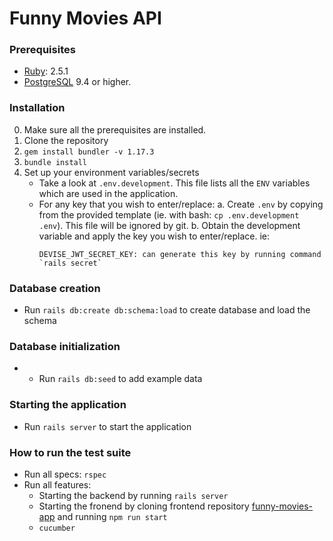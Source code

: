 # Funny Movies API

### Prerequisites

* [Ruby](https://www.ruby-lang.org/en/): 2.5.1
* [PostgreSQL](https://www.postgresql.org/) 9.4 or higher.

### Installation

0.  Make sure all the prerequisites are installed.
1.  Clone the repository
2.  `gem install bundler -v 1.17.3`
3.  `bundle install`
4.  Set up your environment variables/secrets
    * Take a look at `.env.development`. This file lists all the `ENV` variables which are used in the application.
    * For any key that you wish to enter/replace:
      a.  Create `.env` by copying from the provided template (ie. with bash: `cp .env.development .env`). This file will be ignored by git.
      b.  Obtain the development variable and apply the key you wish to enter/replace. ie:
      ```
      DEVISE_JWT_SECRET_KEY: can generate this key by running command `rails secret`
      ```
### Database creation
* Run `rails db:create db:schema:load` to create database and load the schema

### Database initialization
* * Run `rails db:seed` to add example data

### Starting the application
* Run `rails server` to start the application

### How to run the test suite

* Run all specs: `rspec`
* Run all features:
  * Starting the backend by running `rails server`
  * Starting the fronend by cloning frontend repository [funny-movies-app](https://github.com/lanhhoang/funny-movies-app) and running `npm run start`
  * `cucumber`
